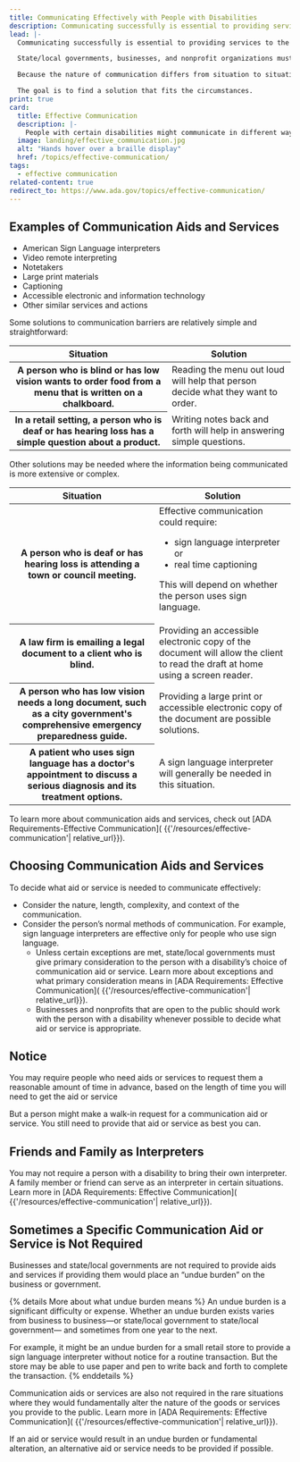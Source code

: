 ```yaml
---
title: Communicating Effectively with People with Disabilities
description: Communicating successfully is essential to providing services to the public or doing business. People with certain disabilities might communicate in different ways.
lead: |-
  Communicating successfully is essential to providing services to the public or doing business. People with certain disabilities might communicate in different ways.

  State/local governments, businesses, and nonprofit organizations must make sure they communicate effectively with people who have communication disabilities.

  Because the nature of communication differs from situation to situation, effective solutions may differ too. For example, buying a car is more complex than buying dinner and requires different solutions.

  The goal is to find a solution that fits the circumstances.
print: true
card:
  title: Effective Communication
  description: |-
    People with certain disabilities might communicate in different ways.
  image: landing/effective_communication.jpg
  alt: "Hands hover over a braille display"
  href: /topics/effective-communication/
tags:
  - effective communication
related-content: true
redirect_to: https://www.ada.gov/topics/effective-communication/
---
```


## Examples of Communication Aids and Services

- American Sign Language interpreters
- Video remote interpreting
- Notetakers
- Large print materials
- Captioning
- Accessible electronic and information technology
- Other similar services and actions

Some solutions to communication barriers are relatively simple and straightforward:

<table class="usa-table">
<thead>
<tr>
<th scope="col">Situation</th>
<th scope="col">Solution</th>
</tr>
</thead>
<tbody>
<tr>
<th scope="row">A person who is blind or has low vision wants to order food from a menu that is written on a chalkboard.</th>
<td>Reading the menu out loud will help that person decide what they want to order.</td>
</tr>
<tr>
<th scope="row">In a retail setting, a person who is deaf or has hearing loss has a simple question about a product.</th>
<td>Writing notes back and forth will help in answering simple questions.</td>
</tr>
</tbody>
</table>

Other solutions may be needed where the information being communicated is more extensive or complex.

<table class="usa-table">
<thead>
<tr>
<th scope="col">Situation</th>
<th scope="col">Solution</th>
</tr>
</thead>
<tbody>
<tr>
<th scope="row">A person who is deaf or has hearing loss is attending a town or council meeting.</th>
<td markdown="1">
Effective communication could require:

- sign language interpreter or
- real time captioning

This will depend on whether the person uses sign language.

</td>

</tr>
<tr>
<th scope="row">A law firm is emailing a legal document to a client who is blind.</th>
<td>Providing an accessible electronic copy of the document will allow the client to read the draft at home using a screen reader.</td>
</tr>
<tr>
<th scope="row">A person who has low vision needs a long document, such as a city government's comprehensive emergency preparedness guide.</th>
<td>Providing a large print or accessible electronic copy of the document are possible solutions.</td>
</tr>
<tr>
<th scope="row">A patient who uses sign language has a doctor's appointment to discuss a serious diagnosis and its treatment options.</th>
<td>A sign language interpreter will generally be needed in this situation.</td>
</tr>
</tbody>
</table>

To learn more about communication aids and services, check out [ADA Requirements-Effective Communication]( {{'/resources/effective-communication'| relative_url}}).

## Choosing Communication Aids and Services

To decide what aid or service is needed to communicate effectively:

- Consider the nature, length, complexity, and context of the communication.
- Consider the person’s normal methods of communication. For example, sign
  language interpreters are effective only for people who use sign language.
  - Unless certain exceptions are met, state/local governments must give
    primary consideration to the person with a disability’s choice of
    communication aid or service. Learn more about exceptions and what
    primary consideration means in [ADA Requirements: Effective Communication]( {{'/resources/effective-communication'| relative_url}}).
  - Businesses and nonprofits that are open to the public should work with the
    person with a disability whenever possible to decide what aid or service is
    appropriate.

## Notice

You may require people who need aids or services to request them a reasonable
amount of time in advance, based on the length of time you will need to get the aid or service

But a person might make a walk-in request for a communication aid or service. You still need to provide that aid or service as best you can.

## Friends and Family as Interpreters

You may not require a person with a disability to bring their own interpreter. A family member or friend can serve as an interpreter in certain situations. Learn more in [ADA Requirements: Effective Communication]( {{'/resources/effective-communication'| relative_url}}).

## Sometimes a Specific Communication Aid or Service is Not Required

Businesses and state/local governments are not required to provide aids and services if providing them would place an “undue burden” on the business or government.

{% details More about what undue burden means %}
An undue burden is a significant difficulty or expense. Whether an undue burden
exists varies from business to business—or state/local government to state/local
government— and sometimes from one year to the next.

For example, it might be an undue burden for a small retail store to provide a
sign language interpreter without notice for a routine transaction. But the store
may be able to use paper and pen to write back and forth to complete the
transaction.
{% enddetails %}

Communication aids or services are also not required in the rare situations where they would fundamentally alter the nature of the goods or services you provide to the public. Learn more in [ADA Requirements: Effective Communication]( {{'/resources/effective-communication'| relative_url}}).

If an aid or service would result in an undue burden or fundamental alteration, an alternative aid or service needs to be provided if possible.
